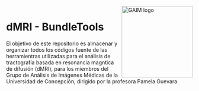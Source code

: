 <a href="https://aimeos.org/">
    <img src="https://pamelaguevara.icb.udec.cl/wp-content/uploads/2018/11/cropped-cerebroh-192x192.png" alt="GAIM logo" title="GAIM" align="right" height="192" />
</a>

dMRI - BundleTools
======================

El objetivo de este repositorio es almacenar y organizar todos los códigos fuente de las herramientras utilizadas para el análisis de tractografía basada en resonancia magntica de difusión (dMRI), para los miembros del Grupo de Análisis de Imágenes Médicas de la Universidad de Concepción, dirigido por la profesora Pamela Guevara.

